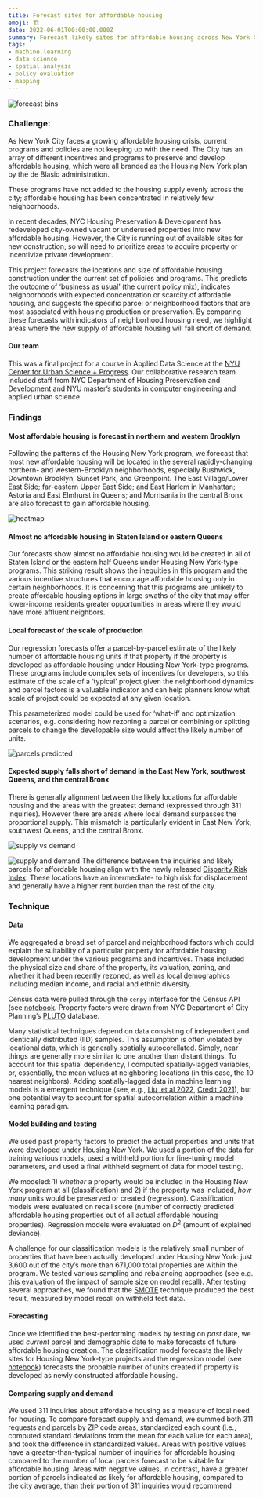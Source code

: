 ```yaml
---
title: Forecast sites for affordable housing
emoji: 🏗
date: 2022-06-01T00:00:00.000Z
summary: Forecast likely sites for affordable housing across New York City and probable number of affordable units on any parcel developed as affordable housing, based on the patterns of units built and preserved under the Housing New York plan. 
tags:
- machine learning
- data science
- spatial analysis
- policy evaluation
- mapping
---
```


![forecast bins](/static/img/forecast-bins-map-with-properties.png)

### Challenge:

As New York City faces a growing affordable housing crisis, current programs and policies are not keeping up with the need. The City has an array of different incentives and programs to preserve and develop affordable housing, which were all branded as the Housing New York plan by the de Blasio administration. 

These programs have not added to the housing supply evenly across the city; affordable housing has been concentrated in relatively few neighborhoods. 

In recent decades, NYC Housing Preservation & Development has redeveloped city-owned vacant or underused properties into new affordable housing. However, the City is running out of available sites for new construction, so will need to prioritize areas to acquire property or incentivize private development.

This project forecasts the locations and size of affordable housing construction under the current set of policies and programs. This predicts the outcome of ‘business as usual’ (the current policy mix), indicates neighborhoods with expected concentration or scarcity of affordable housing, and suggests the specific parcel or neighborhood factors that are most associated with housing production or preservation. By comparing these forecasts with indicators of neighborhood housing need, we highlight areas where the new supply of affordable housing will fall short of demand. 

#### Our team
This was a final project for a course in Applied Data Science at the [NYU Center for Urban Science + Progress](https://cusp.nyu.edu). Our collaborative research team included staff from NYC Department of Housing Preservation and Development and NYU master’s students in computer engineering and applied urban science. 

### Findings

#### Most affordable housing is forecast in northern and western Brooklyn

Following the patterns of the Housing New York program, we forecast that most new affordable housing will be located in the several rapidly-changing northern- and western-Brooklyn neighborhoods, especially Bushwick, Downtown Brooklyn, Sunset Park, and Greenpoint. The East Village/Lower East Side; far-eastern Upper East Side; and East Harlem in Manhattan; Astoria and East Elmhurst in Queens; and Morrisania in the central Bronx are also forecast to gain affordable housing.

![heatmap](/static/img/forecast-locations-heatmap.png)

<!--The neighborhoods demographic variables seem to be the most important in predicting the sites of Housing New York projects, but certain parcel factors are also important. The decision tree classification model found that the neighborhood total Black population and median income to be the most predictive factors (while the building Floor Area Ratio (FAR) and percent of neighborhood residents who are Black were trend features). 

![decision tree](static/img/decision-tree.png)

As these demographic factors have been shown to weigh most heavily, it makes sense that our forecasts show the most likely parcels in XX and XX heavy areas including XX and XX neighborhoods.-->

#### Almost no affordable housing in Staten Island or eastern Queens

Our forecasts show almost no affordable housing would be created in all of Staten Island or the eastern half Queens under Housing New York-type programs. This striking result shows the inequities in this program and the various incentive structures that encourage affordable housing only in certain neighborhoods. It is concerning that this programs are unlikely to create affordable housing options in large swaths of the city that may offer lower-income residents greater opportunities in areas where they would have more affluent neighbors. 

#### Local forecast of the scale of production

Our regression forecasts offer a parcel-by-parcel estimate of the likely number of affordable housing units if that property if the property is developed as affordable housing under Housing New York-type programs. These programs include complex sets of incentives for developers, so this estimate of the scale of a ‘typical’ project given the neighborhood dynamics and parcel factors is a valuable indicator and can help planners know what scale of project could be expected at any given location.

This parameterized model could be used for ‘what-if’ and optimization scenarios, e.g. considering how rezoning a parcel or combining or splitting parcels to change the developable size would affect the likely number of units.

![parcels predicted](/static/img/units-forecast-map.png)

#### Expected supply falls short of demand in the East New York, southwest Queens, and the central Bronx

There is generally alignment between the likely locations for affordable housing and the areas with the greatest demand (expressed through 311 inquiries). However there are areas where local demand surpasses the proportional supply. This mismatch is particularly evident in East New York, southwest Queens, and the central Bronx. 

![supply vs demand](/static/img/supply-and-demand-maps.png)

![supply and demand](/static/img/supply-vs-demand-map.png)
The difference between the inquiries and likely parcels for affordable housing align with the newly released [Disparity Risk Index](https://equitableexplorer.planning.nyc.gov/about). These locations have an intermediate- to high risk for displacement and generally have a higher rent burden than the rest of the city. 


### Technique

#### Data 
We aggregated a broad set of parcel and neighborhood factors which could explain the suitability of a particular property for affordable housing development under the various programs and incentives. These included the physical size and share of the property, its valuation, zoning, and whether it had been recently rezoned, as well as local demographics including median income, and racial and ethnic diversity. 

Census data were pulled through the `cenpy` interface for the Census API (see [notebook](https://github.com/dlevine01/forecast-affordable-housing/tree/main/notebooks/get_Census_data.ipynb). Property factors were drawn from NYC Department of City Planning’s [PLUTO](https://www1.nyc.gov/site/planning/data-maps/open-data/dwn-pluto-mappluto.page) database. 

<!-- Rezonings were expected to have an effect on the likelihood that properties properties would include Housing New York Units (particularly since 2016, as under the new [Mandatory Inclusionary Housing](https://www1.nyc.gov/site/planning/plans/mih/mandatory-inclusionary-housing.page) program, any property rezoned over a certain scale must included affordable housing units). Rezonings are not directly indicated in the PLUTO data, but past vintages of the data are published. By recursively comparing zoning codes between years, I was able to find identify property rezonings (whether a property was rezoned within each year and the new zoning district applied) [notebook](notebook). Using a spatial analysis of contiguity then a network analysis of the number of connected components, I was further able to discern which were ‘spot’ rezonings of a single or a few parcels and which were neighborhood-scale (>20 parcel) rezonings [notebook](notebook).-->

Many statistical techniques depend on data consisting of independent and identically distributed (IID) samples. This assumption is often violated by locational data, which is generally spatially autocorellated. Simply, near things are generally more similar to one another than distant things. To account for this spatial dependency, I computed spatially-lagged variables, or, essentially, the mean values at neighboring locations (in this case, the 10 nearest neighbors). Adding spatially-lagged data in machine learning models is a emergent technique (see, e.g., [Liu, et al 2022](https://www.mdpi.com/2220-9964/11/4/242), [Credit 2021](https://onlinelibrary.wiley.com/doi/abs/10.1111/gean.12273)), but one potential way to account for spatial autocorrelation within a machine learning paradigm. 

#### Model building and testing
We used past property factors to predict the actual properties and units that were developed under Housing New York. We used a portion of the data for training various models, used a withheld portion for fine-tuning model parameters, and used a final withheld segment of data for model testing. 

We modeled: 1) _whether_ a property would be included in the Housing New York program at all (classification) and 2) if the property was included, _how many_ units would be preserved or created (regression). Classification models were evaluated on recall score (number of correctly predicted affordable housing properties out of all actual affordable housing properties). Regression models were evaluated on $D^2$ (amount of explained deviance).

A challenge for our classification models is the relatively small number of properties that have been actually developed under Housing New York: just 3,600 out of the city’s more than 671,000 total properties are within the program. We tested various sampling and rebalancing approaches (see e.g. [this evaluation](https://github.com/dlevine01/forecast-affordable-housing/tree/main/notebooks/Logistic_Regression_Model_testing_varying_sample_size.ipynb) of the impact of sample size on model recall). After testing several approaches, we found that the [SMOTE](https://arxiv.org/pdf/1106.1813.pdf) technique produced the best result, measured by model recall on withheld test data.  

#### Forecasting
Once we identified the best-performing models by testing on _past_ date, we used _current_ parcel and demographic date to make forecasts of future affordable housing creation. The classification model forecasts the likely sites for Housing New York-type projects and the regression model (see [notebook](https://github.com/dlevine01/forecast-affordable-housing/tree/main/notebooks/regression_of_all_counted_units_based_on_parcel_factors.ipynb)) forecasts the probable number of units created if property is developed as newly constructed affordable housing. 

#### Comparing supply and demand 
We used 311 inquiries about affordable housing as a measure of local need for housing. To compare forecast supply and demand, we summed both 311 requests and parcels by ZIP code areas, standardized each count (i.e., computed standard deviations from the mean for each value for each area), and took the difference in standardized values. Areas with positive values have a greater-than-typical number of inquiries for affordable housing compared to the number of local parcels forecast to be suitable for affordable housing. Areas with negative values, in contrast, have a greater portion of parcels indicated as likely for affordable housing, compared to the city average, than their portion of 311 inquiries would recommend
